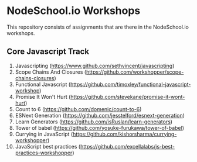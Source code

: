 # NodeSchool.io Workshops
This repository consists of assignments that are there in the NodeSchool.io workshops.

## Core Javascript Track 
1. Javascripting (https://www.github.com/sethvincent/javascripting)
1. Scope Chains And Closures (https://github.com/workshopper/scope-chains-closures)
1. Functional Javascript (https://github.com/timoxley/functional-javascript-workshop)
1. Promise It Won't Hurt (https://github.com/stevekane/promise-it-wont-hurt)
1. Count to 6 (https://github.com/domenic/count-to-6)
1. ESNext Generation (https://github.com/jesstelford/esnext-generation)
1. Learn Generators (https://github.com/isRuslan/learn-generators)
1. Tower of babel (https://github.com/yosuke-furukawa/tower-of-babel)
1. Currying in JavaScript (https://github.com/kishorsharma/currying-workshopper)
1. JavaScript best practices (https://github.com/excellalabs/js-best-practices-workshopper)
